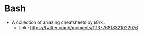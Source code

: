 # Bash

- A collection of amazing cheatsheets by b0rk :
    - link : https://twitter.com/i/moments/1113776818321022976
